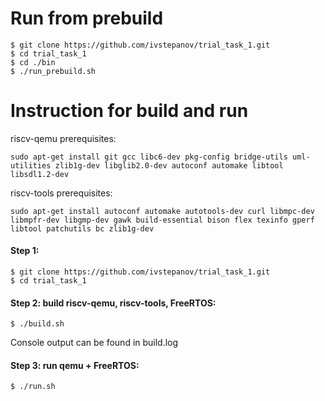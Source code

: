# Run from prebuild
    $ git clone https://github.com/ivstepanov/trial_task_1.git
    $ cd trial_task_1
    $ cd ./bin
    $ ./run_prebuild.sh

# Instruction for build and run
riscv-qemu prerequisites:

    sudo apt-get install git gcc libc6-dev pkg-config bridge-utils uml-utilities zlib1g-dev libglib2.0-dev autoconf automake libtool libsdl1.2-dev
riscv-tools prerequisites:

    sudo apt-get install autoconf automake autotools-dev curl libmpc-dev libmpfr-dev libgmp-dev gawk build-essential bison flex texinfo gperf libtool patchutils bc zlib1g-dev

#### Step 1:
    $ git clone https://github.com/ivstepanov/trial_task_1.git
    $ cd trial_task_1
    
#### Step 2: build riscv-qemu, riscv-tools, FreeRTOS:
    $ ./build.sh
    
Console output can be found in build.log

#### Step 3: run qemu + FreeRTOS:
    $ ./run.sh

